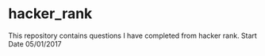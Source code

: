 # hacker_rank
This repository contains questions I have completed from hacker rank. Start Date 05/01/2017

